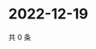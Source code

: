 # 2022-12-19

共 0 条

<!-- BEGIN WEIBO -->
<!-- 最后更新时间 Mon Dec 19 2022 19:11:36 GMT+0800 (China Standard Time) -->

<!-- END WEIBO -->
